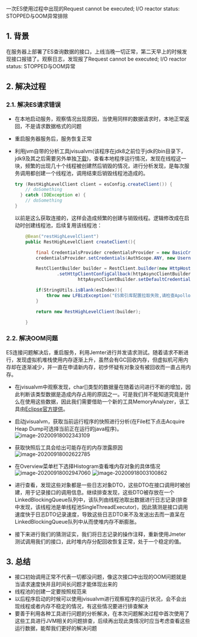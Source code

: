一次ES使用过程中出现的Request cannot be executed; I/O reactor status: STOPPED与OOM异常排除

## 1. 背景

在服务器上部署了ES查询数据的接口，上线当晚一切正常，第二天早上的时候发现接口报错了。观察日志，发现报了Request cannot be executed; I/O reactor status: STOPPED与OOM异常

## 2. 解决过程

### 2.1. 解决ES请求错误

- 在本地启动服务，观察情况出现原因，当使用同样的数据请求时，本地正常返回，不是请求数据格式的问题
- 重启服务器服务后，服务恢复正常
- 利用jvm自带的分析工具jvisualvm(该程序在jdk8之前位于jdk的bin目录下，jdk9及其之后需要另外单独[下载](https://visualvm.github.io/download.html))，查看本地程序运行情况，发现在线程这一块，频繁的出现几十个线程被创建然后销毁的情况，进行分析发现，是每次服务调用都创建一个线程池，调用结束后销毁线程池造成的。

  ~~~java
  try (RestHighLevelClient client = esConfig.createClient()) {
      // doSomething
  	} catch (IOException e) {
      // doSomething
  }
  ~~~

  以前是这么获取连接的，这样会造成频繁的创建与销毁线程。逻辑修改成在启动时创建线程池，后续复用该线程池：

  ~~~java
      @Bean("restHighLevelClient")
      public RestHighLevelClient createClient(){
  
          final CredentialsProvider credentialsProvider = new BasicCredentialsProvider();
          credentialsProvider.setCredentials(AuthScope.ANY, new UsernamePasswordCredentials(username, pasword));
  
          RestClientBuilder builder = RestClient.builder(new HttpHost(host, port, scheme))
                  .setHttpClientConfigCallback(httpAsyncClientBuilder ->
                          httpAsyncClientBuilder.setDefaultCredentialsProvider(credentialsProvider));
  
          if(StringUtils.isBlank(esIndex)){
              throw new LFBizException("ES索引库配置拉取失败,请检查Apollo上ES索引库配置");
          }
  
          return new RestHighLevelClient(builder);
  
      }
  ~~~



### 2.2. 解决OOM问题

ES连接问题解决后，重启服务，利用Jemter进行并发请求测试。随着请求不断进行，发现虚拟机堆栈使用内存逐渐上升，虽然会有GC回收内存，但虚拟机可用内存却在逐渐减少，并一直在申请新内存，初步怀疑有对象没有被回收而一直占用内存。

- 在jvisualvm中观察发现，char[]类型的数据量在随着访问进行不断的增加，因此判断该类型数据是造成内存占用的原因之一。可是我们并不能知道究竟是什么在使用这些数据，因此我们需要借助一个新的工具MemoryAnalyzer，该工具由[Eclipse官方提供](https://www.eclipse.org/downloads/download.php?file=/mat/)。
- 启动jvisualvm，获取当前运行程序的快照进行分析(在File栏下点击Acquire Heap Dump可选择当前正在运行的java程序)。
	![image-20200918002343109](https://r2.129870.xyz/img/20200918002343.png)

- 获取快照后工具会给出可能存在的内存泄露原因
  ![image-20200918002622785](https://r2.129870.xyz/img/20200918002622.png)
- 在Overview菜单栏下选择Histogram查看堆内存对象的具体情况
  ![image-20200918002947060](https://r2.129870.xyz/img/20200918002947.png)
  ![image-20200918003100862](https://r2.129870.xyz/img/20200918003100.png)
- 进行查看，发现这些对象都是一些日志对象DTO，这些DTO在接口调用时被创建，用于记录接口的调用信息。继续排查发现，这些DTO被存放在一个LinkedBlockingQueue队列中，该队列由线程池取出数据进行日志记录(排查中发现，该线程池是单线程池SingleThreadExecutor)，因此猜测是接口调用速度快于日志DTO记录速度，导致这些日志DTO来不及发送出去而一直呆在LinkedBlockingQueue队列中从而使堆内存不断膨胀。
- 接下来进行我们的猜测证实，我们将日志记录的操作注释，重新使用Jmeter测试调用我们的接口，此时堆内存分配回收恢复正常，处于一个稳定的值。

## 3. 总结

- 接口初始调用正常不代表一切都没问题，像这次接口中出现的OOM问题就是当请求速度快并且时间长问题才能体现出来的
- 线程池的创建一定要按照规范来
- 以后程序启动的时候可以使用jvisualvm进行观察程序的运行状况，会不会出现线程或者内存不稳定的情况，有这些情况要进行排查解决
- 要善于利用各种工具进行问题的分析解决，在本次问题解决过程中首次使用了这些工具进行JVM相关的问题排查，后续再出现此类情况时应当考虑查看这些运行数据，能帮我们更好的解决问题